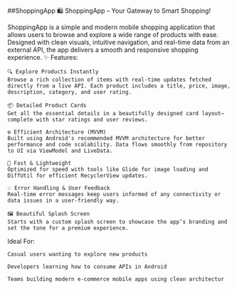 ##ShoppingApp
🛍️ ShoppingApp – Your Gateway to Smart Shopping!

ShoppingApp is a simple and modern mobile shopping application that allows users to browse and explore a wide range of products with ease. Designed with clean visuals, intuitive navigation, and real-time data from an external API, the app delivers a smooth and responsive shopping experience.
✨ Features:

    🔍 Explore Products Instantly
    Browse a rich collection of items with real-time updates fetched directly from a live API. Each product includes a title, price, image, description, category, and user rating.

    📦 Detailed Product Cards
    Get all the essential details in a beautifully designed card layout—complete with star ratings and user reviews.

    ⚙️ Efficient Architecture (MVVM)
    Built using Android's recommended MVVM architecture for better performance and code scalability. Data flows smoothly from repository to UI via ViewModel and LiveData.

    🚀 Fast & Lightweight
    Optimized for speed with tools like Glide for image loading and DiffUtil for efficient RecyclerView updates.

    💡 Error Handling & User Feedback
    Real-time error messages keep users informed of any connectivity or data issues in a user-friendly way.

    🖼️ Beautiful Splash Screen
    Starts with a custom splash screen to showcase the app’s branding and set the tone for a premium experience.

Ideal For:

    Casual users wanting to explore new products

    Developers learning how to consume APIs in Android

    Teams building modern e-commerce mobile apps using clean architectur
